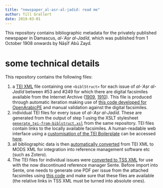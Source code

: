 ```yaml
---
title: "newspaper_al-asr-al-jadid: read me"
author: Till Grallert
date: 2019-03-01
---
```


This repository contains bibliographic metadata for the privately published newspaper in Damascus, *al-ʿAṣr al-Jadīd*, which was published from 1 October 1908 onwards by Nāṣīf Abū Zayd.

# some technical details

This repository contains the following files:

1. a [TEI XML](metadata/al-asr-al-jadid.TEIP5.xml) file containing one `<biblStruct>` for each issue of *al-ʿAṣr al-Jadīd* between #53 and #249 for which there are digital facsimiles available from the Internet Archive ([1909](https://archive.org/details/AlAsrAljadid1909OttomanEmpireArabic), [1910](https://archive.org/details/AlAsrAljadid1910OttomanEmpireArabic)). This file is produced through automatic iteration making use of [this code developed for OpenArabicPE](https://github.com/OpenArabicPE/generate_metadata-through-iteration/tree/al-asr-al-jadid) and manual validation against the digital facsimiles.
2. individual TEI files for every issue of *al-ʿAṣr al-Jadīd*. These are generated from the output of step 1 using the XSLT stylesheet [`generate_tei-from-biblstruct.xsl`](https://github.com/OpenArabicPE/generate_metadata-through-iteration/blob/al-asr-al-jadid/xslt/generate_tei-from-biblstruct.xsl) from the same repository. TEI files contain links to the locally available facsimiles. A human-readable web interface using a [customisation of the TEI Boilerplate](https://github.com/tillgrallert/tei-boilerplate-arabic-editions) can be accessed [here](https://OpenArabicPE.github.io/newspaper_al-asr-al-jadid/tei/al-asr-al-jadid-i_53.TEIP5.xml).
3. all bibliographic data is then [automatically converted](https://www.github.com/OpenArabicPE/convert_tei-to-mods) from TEI XML to MODS XML for integration into reference management software etc (such as Zotero).
4. The TEI files for individual issues were [converted to TSS XML](https://github.com/OpenArabicPE/convert_tei-to-sente/) for use with the now discontinued reference manager Sente. Before import into Sente, one needs to generate one PDF per issue from the attached facsimiles using [this code](https://github.com/OpenArabicPE/generate_pdf-from-attached-facsimiles) and make sure that these files are available (the relative links in TSS XML must be turned into absolute ones).
